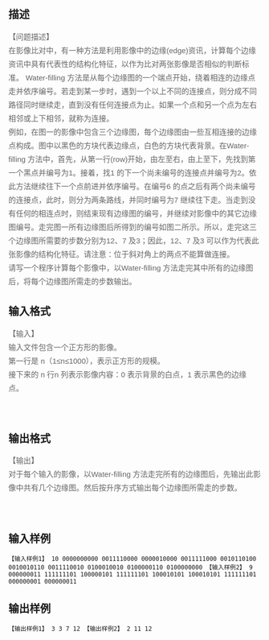 ## 描述

<p><span style="color: rgb(102, 102, 102); font-family: 'LiSong Pro', Helvetica, Arial, sans-serif; font-size: 15px; line-height: 27px;">【问题描述】</span><br style="color: rgb(102, 102, 102); font-family: 'LiSong Pro', Helvetica, Arial, sans-serif; font-size: 15px; line-height: 27px;" /> <span style="color: rgb(102, 102, 102); font-family: 'LiSong Pro', Helvetica, Arial, sans-serif; font-size: 15px; line-height: 27px;">在影像比对中，有一种方法是利用影像中的边缘(edge)资讯，计算每个边缘资讯中具有代表性的结构化特征，以作为比对两张影像是否相似的判断标准。 Water-filling 方法是从每个边缘图的一个端点开始，绕着相连的边缘点走并依序编号。若走到某一步时，遇到一个以上不同的连接点，则分成不同路径同时继续走，直到没有任何连接点为止。如果一个点和另一个点为左右相邻或上下相邻，就称为连接。</span><br style="color: rgb(102, 102, 102); font-family: 'LiSong Pro', Helvetica, Arial, sans-serif; font-size: 15px; line-height: 27px;" /> <a href="/JudgeOnline/admin/../upload/pimg1728_1.jpg" rel="lightbox[793]" style="outline: none; color: rgb(110, 161, 219); font-family: 'LiSong Pro', Helvetica, Arial, sans-serif; font-size: 15px; line-height: 27px;"><img alt="" src="/JudgeOnline/admin/../upload/pimg1728_1.jpg" style="border: none; height: auto; max-width: 100%; width: auto;" /></a><br style="color: rgb(102, 102, 102); font-family: 'LiSong Pro', Helvetica, Arial, sans-serif; font-size: 15px; line-height: 27px;" /> <span style="color: rgb(102, 102, 102); font-family: 'LiSong Pro', Helvetica, Arial, sans-serif; font-size: 15px; line-height: 27px;">例如，在图一的影像中包含三个边缘图，每个边缘图由一些互相连接的边缘点构成。图中以黑色的方块代表边缘点，白色的方块代表背景。在Water-filling 方法中，首先，从第一行(row)开始，由左至右，由上至下，先找到第一个黑点并编号为1。接着，找1 的下一个尚未编号的连接点并编号为2。依此方法继续往下一个点前进并依序编号。在编号6 的点之后有两个尚未编号的连接点，此时，则分为两条路线，并同时编号为7 继续往下走。当走到没有任何的相连点时，则结束现有边缘图的编号，并继续对影像中的其它边缘图编号。走完图一所有边缘图后所得到的编号如图二所示。所以，走完这三个边缘图所需要的步数分别为12、7 及3；因此，12、7 及3 可以作为代表此张影像的结构化特征。请注意：位于斜对角上的两点不能算做连接。</span><br style="color: rgb(102, 102, 102); font-family: 'LiSong Pro', Helvetica, Arial, sans-serif; font-size: 15px; line-height: 27px;" /> <span style="color: rgb(102, 102, 102); font-family: 'LiSong Pro', Helvetica, Arial, sans-serif; font-size: 15px; line-height: 27px;">请写一个程序计算每个影像中，以Water-filling 方法走完其中所有的边缘图后，将每个边缘图所需走的步数输出。</span></p> <p></p> <p></p>

## 输入格式

<p><span style="color: rgb(102, 102, 102); font-family: 'LiSong Pro', Helvetica, Arial, sans-serif; font-size: 15px; line-height: 27px;">【输入】</span><br style="color: rgb(102, 102, 102); font-family: 'LiSong Pro', Helvetica, Arial, sans-serif; font-size: 15px; line-height: 27px;" /> <span style="color: rgb(102, 102, 102); font-family: 'LiSong Pro', Helvetica, Arial, sans-serif; font-size: 15px; line-height: 27px;">输入文件包含一个正方形的影像。</span><br style="color: rgb(102, 102, 102); font-family: 'LiSong Pro', Helvetica, Arial, sans-serif; font-size: 15px; line-height: 27px;" /> <span style="color: rgb(102, 102, 102); font-family: 'LiSong Pro', Helvetica, Arial, sans-serif; font-size: 15px; line-height: 27px;">第一行是 n（1≤n≤1000），表示正方形的规模。</span><br style="color: rgb(102, 102, 102); font-family: 'LiSong Pro', Helvetica, Arial, sans-serif; font-size: 15px; line-height: 27px;" /> <span style="color: rgb(102, 102, 102); font-family: 'LiSong Pro', Helvetica, Arial, sans-serif; font-size: 15px; line-height: 27px;">接下来的 n 行n 列表示影像内容：0 表示背景的白点，1 表示黑色的边缘点。</span></p> <div><span style="color: rgb(102, 102, 102); font-family: 'LiSong Pro', Helvetica, Arial, sans-serif; font-size: 15px; line-height: 27px;"><br /> </span></div> <p></p>

## 输出格式

<p><span style="color: rgb(102, 102, 102); font-family: 'LiSong Pro', Helvetica, Arial, sans-serif; font-size: 15px; line-height: 27px;">【输出】</span><br style="color: rgb(102, 102, 102); font-family: 'LiSong Pro', Helvetica, Arial, sans-serif; font-size: 15px; line-height: 27px;" /> <span style="color: rgb(102, 102, 102); font-family: 'LiSong Pro', Helvetica, Arial, sans-serif; font-size: 15px; line-height: 27px;">对于每个输入的影像，以Water-filling 方法走完所有的边缘图后，先输出此影像中共有几个边缘图。然后按升序方式输出每个边缘图所需走的步数。</span></p> <div><span style="color: rgb(102, 102, 102); font-family: 'LiSong Pro', Helvetica, Arial, sans-serif; font-size: 15px; line-height: 27px;"><br /> </span></div> <p></p>

## 输入样例

```plaintext
【输入样例1】 10 0000000000 0011110000 0000010000 0011111000 0010110100 0010010110 0011110010 0100010010 0100000110 0100000000 【输入样例2】 9 000000011 111111101 100000101 111111101 100010101 100010101 111111101 000000001 000000011 
```

## 输出样例

```plaintext
【输出样例1】 3 3 7 12 【输出样例2】 2 11 12 
```



 



 

